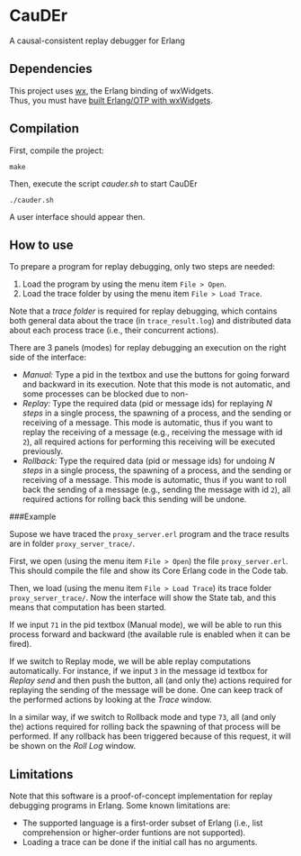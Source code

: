 # CauDEr

A causal-consistent replay debugger for Erlang

## Dependencies

This project uses [wx](http://erlang.org/doc/apps/wx/chapter.html), the Erlang binding of wxWidgets.  
Thus, you must have [built Erlang/OTP with wxWidgets](http://erlang.org/doc/installation_guide/INSTALL.html#Advanced-configuration-and-build-of-ErlangOTP_Building_Building-with-wxErlang).

## Compilation

First, compile the project:
```
make
```
Then, execute the script *cauder.sh* to start CauDEr
```
./cauder.sh
```
A user interface should appear then.

## How to use

To prepare a program for replay debugging, only two steps are needed:
 1. Load the program by using the menu item `File > Open`.
 2. Load the trace folder by using the menu item `File > Load Trace`.

Note that a _trace folder_ is required for replay debugging, which contains both general data about the trace (in `trace_result.log`) and distributed data about each process trace (i.e., their concurrent actions).

There are 3 panels (modes) for replay debugging an execution on the right side of the interface:
 * *Manual:* Type a pid in the textbox and use the buttons for going forward and backward in its execution. Note that this mode is not automatic, and some processes can be blocked due to non-
 * *Replay:* Type the required data (pid or message ids) for replaying _N steps_ in a single process, the spawning of a process, and the sending or receiving of a message. This mode is automatic, thus if you want to replay the receiving of a message (e.g., receiving the message with id `2`), all required actions for performing this receiving will be executed previously.
* *Rollback:* Type the required data (pid or message ids) for undoing _N steps_ in a single process, the spawning of a process, and the sending or receiving of a message. This mode is automatic, thus if you want to roll back the sending of a message (e.g., sending the message with id `2`), all required actions for rolling back this sending will be undone.

###Example

Supose we have traced the `proxy_server.erl` program and the trace results are in folder `proxy_server_trace/`.

First, we open (using the menu item `File > Open`) the file `proxy_server.erl`. This should compile the file and show its Core Erlang code in the Code tab.

Then, we load (using the menu item `File > Load Trace`) its trace folder `proxy_server_trace/`. Now the interface will show the State tab, and this means that computation has been started.

If we input `71` in the pid textbox (Manual mode), we will be able to run this process forward and backward (the available rule is enabled when it can be fired).

If we switch to Replay mode, we will be able replay computations automatically. For instance, if we input `3` in the message id textbox for _Replay send_ and then push the button, all (and only the) actions required for replaying the sending of the message will be done.
One can keep track of the performed actions by looking at the _Trace_ window.

In a similar way, if we switch to Rollback mode and type `73`, all (and only the) actions required for rolling back the spawning of that process will be performed. If any rollback has been triggered because of this request, it will be shown on the _Roll Log_ window.

## Limitations

Note that this software is a proof-of-concept implementation for replay debugging programs in Erlang. Some known limitations are:
 * The supported language is a first-order subset of Erlang (i.e., list comprehension or higher-order funtions are not supported).
 * Loading a trace can be done if the initial call has no arguments.
